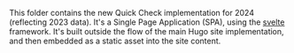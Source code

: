 This folder contains the new Quick Check implementation for 2024 (reflecting 2023 data). It's a Single Page Application (SPA), using the [svelte](svelte.dev) framework. It's built outside the flow of the main Hugo site implementation, and then embedded as a static asset into the site content.